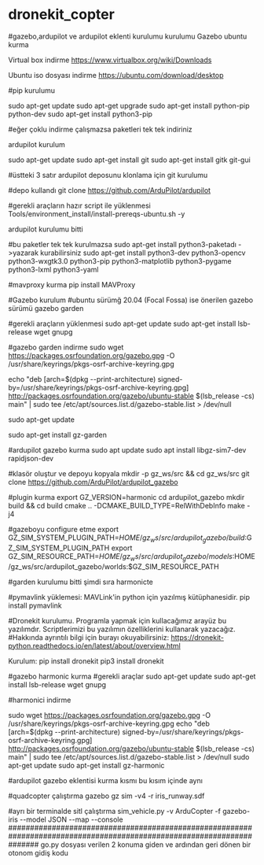 # dronekit_copter
#gazebo,ardupilot ve ardupilot eklenti kurulumu kurulumu
Gazebo ubuntu kurma

Virtual box indirme
https://www.virtualbox.org/wiki/Downloads

Ubuntu iso dosyası indirme
https://ubuntu.com/download/desktop


#pip kurulumu

sudo apt-get update
sudo apt-get upgrade
sudo apt-get install python-pip python-dev
sudo apt-get install python3-pip

#eğer çoklu indirme çalışmazsa paketleri tek tek indiriniz

ardupilot kurulum

sudo apt-get update
sudo apt-get install git
sudo apt-get install gitk git-gui

#üstteki 3 satır ardupilot deposunu klonlama için git kurulumu

#depo kullandı
git  clone https://github.com/ArduPilot/ardupilot

#gerekli araçların hazır script ile yüklenmesi
Tools/environment_install/install-prereqs-ubuntu.sh -y

ardupilot kurulumu bitti 

#bu paketler tek tek kurulmazsa sudo apt-get install python3-paketadı ->yazarak kurabilirsiniz
sudo apt-get install python3-dev python3-opencv python3-wxgtk3.0 python3-pip python3-matplotlib python3-pygame python3-lxml python3-yaml

#mavproxy kurma
pip install MAVProxy

#Gazebo kurulum
#ubuntu sürümğ 20.04 (Focal Fossa) ise önerilen gazebo sürümü gazebo garden

#gerekli araçların yüklenmesi
sudo apt-get update
sudo apt-get install lsb-release wget gnupg

#gazebo garden indirme
sudo wget https://packages.osrfoundation.org/gazebo.gpg -O /usr/share/keyrings/pkgs-osrf-archive-keyring.gpg

echo "deb [arch=$(dpkg --print-architecture) signed-by=/usr/share/keyrings/pkgs-osrf-archive-keyring.gpg] http://packages.osrfoundation.org/gazebo/ubuntu-stable $(lsb_release -cs) main" | sudo tee /etc/apt/sources.list.d/gazebo-stable.list > /dev/null

sudo apt-get update

sudo apt-get install gz-garden


#ardupilot gazebo kurma
sudo apt update
sudo apt install libgz-sim7-dev rapidjson-dev

#klasör oluştur ve depoyu kopyala
mkdir -p gz_ws/src && cd gz_ws/src
git clone https://github.com/ArduPilot/ardupilot_gazebo

#plugin kurma
export GZ_VERSION=harmonic
cd ardupilot_gazebo
mkdir build && cd build
cmake .. -DCMAKE_BUILD_TYPE=RelWithDebInfo
make -j4

#gazeboyu configure etme
export GZ_SIM_SYSTEM_PLUGIN_PATH=$HOME/gz_ws/src/ardupilot_gazebo/build:$GZ_SIM_SYSTEM_PLUGIN_PATH
export GZ_SIM_RESOURCE_PATH=$HOME/gz_ws/src/ardupilot_gazebo/models:$HOME/gz_ws/src/ardupilot_gazebo/worlds:$GZ_SIM_RESOURCE_PATH

#garden kurulumu bitti şimdi sıra harmonicte

#pymavlink yüklemesi: MAVLink'in python için yazılmış kütüphanesidir.
pip install pymavlink

#Dronekit kurulumu. Programla yapmak için kullacağımız arayüz bu yazılımdır. Scriptlerimizi bu yazılımın özelliklerini kullanarak yazacağız.
#Hakkında ayrıntılı bilgi için burayı okuyabilirsiniz: https://dronekit-python.readthedocs.io/en/latest/about/overview.html

Kurulum:
pip install dronekit
pip3 install dronekit

#gazebo harmonic kurma
#gerekli araçlar
sudo apt-get update
sudo apt-get install lsb-release wget gnupg

#harmonici indirme

sudo wget https://packages.osrfoundation.org/gazebo.gpg -O /usr/share/keyrings/pkgs-osrf-archive-keyring.gpg
echo "deb [arch=$(dpkg --print-architecture) signed-by=/usr/share/keyrings/pkgs-osrf-archive-keyring.gpg] http://packages.osrfoundation.org/gazebo/ubuntu-stable $(lsb_release -cs) main" | sudo tee /etc/apt/sources.list.d/gazebo-stable.list > /dev/null
sudo apt-get update
sudo apt-get install gz-harmonic

#ardupilot gazebo eklentisi kurma kısmı bu kısım içinde aynı


#quadcopter çalıştırma gazebo
gz sim -v4 -r iris_runway.sdf

#ayrı bir terminalde  sitl çalıştırma
sim_vehicle.py -v ArduCopter -f gazebo-iris --model JSON --map --console
#######################################################################################################################
go.py dosyası verilen 2 konuma giden ve ardından geri dönen bir otonom gidiş kodu
